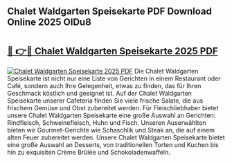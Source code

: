 ## Chalet Waldgarten Speisekarte PDF Download Online 2025 OIDu8

# <h2><a href="http://gc9hxw.nevu.top/?p=Chalet+Waldgarten+Speisekarte">🔗 👉🔴 Chalet Waldgarten Speisekarte 2025 PDF</a></h2>

[![Chalet Waldgarten Speisekarte 2025 PDF](https://i.imgur.com/dBaPXMq.png)](http://gc9hxw.nevu.top/?p=Chalet+Waldgarten+Speisekarte)
Die Chalet Waldgarten Speisekarte ist nicht nur eine Liste von Gerichten in einem Restaurant oder Café, sondern auch Ihre Gelegenheit, etwas zu finden, das für Ihren Geschmack köstlich und geeignet ist. Auf der Chalet Waldgarten Speisekarte unserer Cafeteria finden Sie viele frische Salate, die aus frischem Gemüse und Obst zubereitet werden. Für Fleischliebhaber bietet unsere Chalet Waldgarten Speisekarte eine große Auswahl an Gerichten: Rindfleisch, Schweinefleisch, Huhn und Fisch. Unseren Auserwählten bieten wir Gourmet-Gerichte wie Schaschlik und Steak an, die auf einem alten Feuer zubereitet werden. Unsere Chalet Waldgarten Speisekarte bietet eine große Auswahl an Desserts, von traditionellen Torten und Kuchen bis hin zu exquisiten Crème Brûlée und Schokoladenwaffeln.

